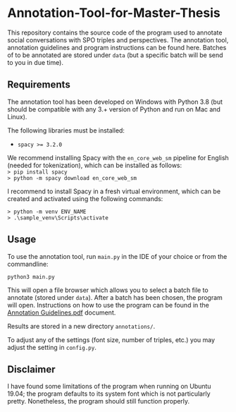 # Annotation-Tool-for-Master-Thesis

This repository contains the source code of the program used to annotate social conversations with SPO triples and perspectives. The annotation tool, annotation guidelines and program instructions can be found here. Batches of to be annotated are stored under `data` (but a specific batch will be send to you in due time).

## Requirements

The annotation tool has been developed on Windows with Python 3.8 (but should be compatible with any 3.+ version of Python and run on Mac and Linux).

The following libraries must be installed:
* `spacy >= 3.2.0`

We recommend installing Spacy with the `en_core_web_sm` pipeline for English (needed for tokenization), which can be installed as follows:<br>
`> pip install spacy` <br>
`> python -m spacy download en_core_web_sm`

I recommend to install Spacy in a fresh virtual environment, which can be created and activated using the following commands:

`> python -m venv ENV_NAME`<br>
`> .\sample_venv\Scripts\activate`

## Usage

To use the annotation tool, run `main.py` in the IDE of your choice or from the commandline:

`python3 main.py`

This will open a file browser which allows you to select a batch file to annotate (stored under `data`). After a batch has been chosen, the program will open. Instructions on how to use the program can be found in the [Annotation Guidelines.pdf](https://github.com/thomas097/Annotation-Tool-for-Master-Thesis/blob/main/Annotation_Guidelines.pdf) document. 

Results are stored in a new directory `annotations/`.

To adjust any of the settings (font size, number of triples, etc.) you may adjust the setting in `config.py`.

## Disclaimer
I have found some limitations of the program when running on Ubuntu 19.04; the program defaults to its system font which is not particularly pretty. Nonetheless, the program should still function properly.
